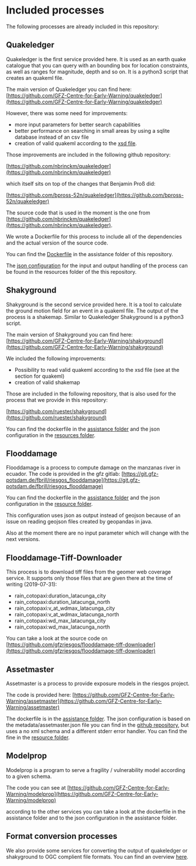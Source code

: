 # Included processes

The following processes are already included in this repository:

## Quakeledger

Quakeledger is the first service provided here.
It is used as an earth quake catalogue that you can query with
an bounding box for location constraints, as well as
ranges for magnitude, depth and so on.
It is a python3 script that creates an quakeml file.

The main version of Quakeledger you can find here:
[https://github.com/GFZ-Centre-for-Early-Warning/quakeledger](https://github.com/GFZ-Centre-for-Early-Warning/quakeledger)

However, there was some need for improvements:

- more input parameters for better search capabilities
- better performance on searching in small areas by using a sqlite
  database instead of an csv file
- creation of valid quakeml according to the
  [xsd file](https://quake.ethz.ch/quakeml/docs/xml?action=AttachFile&do=get&target=QuakeML-BED-1.2.xsd).

Those improvements are included in the following github repository:

[https://github.com/nbrinckm/quakeledger](https://github.com/nbrinckm/quakeledger)

which itself sits on top of the changes that Benjamin Proß did:

[https://github.com/bpross-52n/quakeledger](https://github.com/bpross-52n/quakeledger)

The source code that is used in the moment is the one from
[https://github.com/nbrinckm/quakeledger](https://github.com/nbrinckm/quakeledger).

We wrote a Dockerfile for this process to include all of the
dependencies and the actual version of the source code.

You can find the [Dockerfile](../assistance/dockerfiles/quakeledger/Dockerfile)
in the assistance folder of this repository.

The
[json configuration](../src/main/resources/org/n52/gfz/riesgos/configuration/quakeledger.json)
for the input and output handling of the process can
be found in the resources folder of the this repository.

## Shakyground

Shakyground is the second service provided here.
It is a tool to calculate the ground motion field for an event in a quakeml
file. The output of the process is a shakemap.
Similar to Quakeledger Shakyground is a python3 script.

The main version of Shakyground you can find here:
[https://github.com/GFZ-Centre-for-Early-Warning/shakyground](https://github.com/GFZ-Centre-for-Early-Warning/shakyground)

We included the following improvements:

- Possibility to read valid quakeml according to the xsd file
  (see at the section for quakeml)
- creation of valid shakemap

Those are included in the following repository, that is also used
for the process that we provide in this repository:

[https://github.com/ruester/shakyground](https://github.com/ruester/shakyground)

You can find the dockerfile in the
[assistance folder](../assistance/dockerfiles/shakyground/Dockerfile)
and the json configuration in the
[resources folder](../src/main/resources/org/n52/gfz/riesgos/configuration/shakyground.json).

## Flooddamage

Flooddamage is a process to compute damage on the manzanas river
in ecuador.
The code is provided in the gfz gitlab:
[https://git.gfz-potsdam.de/fbrill/riesgos_flooddamage](https://git.gfz-potsdam.de/fbrill/riesgos_flooddamage)

You can find the dockerfile in the
[assistance folder](../assistance/dockerfiles/flooddamage/Dockerfile)
and the json configuration in the
[resource folder](../src/main/resources/org/n52/gfz/riesgos/configuration/flooddamage.json).

This configuration uses json as output instead of geojson because of an
issue on reading geojson files created by geopandas in java.

Also at the moment there are no input parameter which will change with
the next versions.

## Flooddamage-Tiff-Downloader

This process is to download tiff files from the geomer web coverage service.
It supports only those files that are given there at the time of writing
(2019-07-31):

- rain_cotopaxi:duration_latacunga_city
- rain_cotopaxi:duration_latacunga_north
- rain_cotopaxi:v_at_wdmax_latacunga_city
- rain_cotopaxi:v_at_wdmax_latacunga_north
- rain_cotopaxi:wd_max_latacunga_city
- rain_cotopaxi:wd_max_latacunga_north

You can take a look at the source code on
[https://github.com/gfzriesgos/flooddamage-tiff-downloader](https://github.com/gfzriesgos/flooddamage-tiff-downloader)

## Assetmaster

Assetmaster is a process to provide exposure models in the riesgos
project.

The code is provided here:
[https://github.com/GFZ-Centre-for-Early-Warning/assetmaster](https://github.com/GFZ-Centre-for-Early-Warning/assetmaster)

The dockerfile is in the
[assistance folder](../assistance/dockerfiles/assetmaster/Dockerfile).
The json configuration is based on the metadata/assetmaster.json
file you can find in the
[github repository](https://github.com/GFZ-Centre-for-Early-Warning/assetmaster),
but uses a no xml schema and a different stderr error handler.
You can find the fine in the
[resource folder](../src/main/resources/org/n52/gfz/riesgos/configuration/assetmaster.json).

## Modelprop

Modelprop is a program to
serve a fragility / vulnerability model according to a given schema.

The code you can see at
[https://github.com/GFZ-Centre-for-Early-Warning/modelprop](https://github.com/GFZ-Centre-for-Early-Warning/modelprop)

according to the other services you can take a look at the
dockerfile in the assistance folder and to the json configuration
in the assistance folder.

## Format conversion processes

We also provide some services for converting the output of quakeledger
or shakyground to OGC complient file formats.
You can find an overview [here](FormatConversionProcesses.md).

